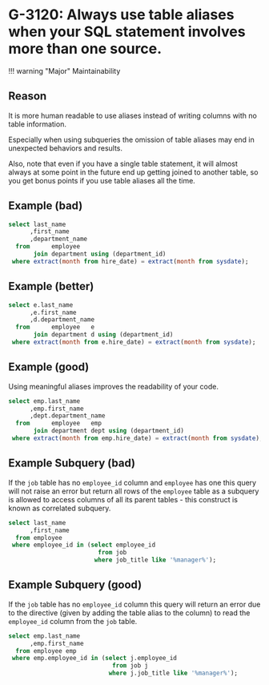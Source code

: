 # G-3120: Always use table aliases when your SQL statement involves more than one source.

!!! warning "Major"
    Maintainability

## Reason

It is more human readable to use aliases instead of writing columns with no table information.

Especially when using subqueries the omission of table aliases may end in unexpected behaviors and results.

Also, note that even if you have a single table statement, it will almost always at some point in the future end up getting joined to another table, so you get bonus points if you use table aliases all the time.

## Example (bad)

```sql
select last_name
      ,first_name
      ,department_name
  from      employee  
       join department using (department_id)
 where extract(month from hire_date) = extract(month from sysdate);
```

## Example (better)

```sql
select e.last_name
      ,e.first_name
      ,d.department_name
  from      employee   e
       join department d using (department_id)
 where extract(month from e.hire_date) = extract(month from sysdate);
```

## Example (good)

Using meaningful aliases improves the readability of your code.

```sql
select emp.last_name
      ,emp.first_name
      ,dept.department_name
  from      employee   emp
       join department dept using (department_id)
 where extract(month from emp.hire_date) = extract(month from sysdate);
```

## Example Subquery (bad)

If the `job` table has no `employee_id` column and `employee` has one this query will not raise an error but return all rows of the `employee` table as a subquery is allowed to access columns of all its parent tables - this construct is known as correlated subquery.

```sql
select last_name
      ,first_name
  from employee
 where employee_id in (select employee_id
                         from job
                        where job_title like '%manager%');
```

## Example Subquery (good)

If the `job` table has no `employee_id` column this query will return an error due to the directive (given by adding the table alias to the column) to read the `employee_id` column from the `job` table.

```sql
select emp.last_name
      ,emp.first_name
  from employee emp
 where emp.employee_id in (select j.employee_id
                             from job j
                            where j.job_title like '%manager%');
```
